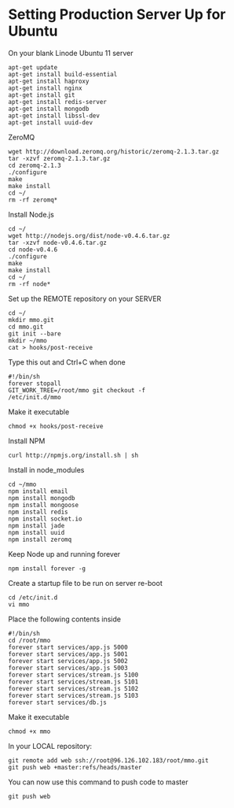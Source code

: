 Setting Production Server Up for Ubuntu
========

On your blank Linode Ubuntu 11 server

    apt-get update
    apt-get install build-essential
    apt-get install haproxy
    apt-get install nginx
    apt-get install git
    apt-get install redis-server
    apt-get install mongodb
    apt-get install libssl-dev
    apt-get install uuid-dev

ZeroMQ
    
    wget http://download.zeromq.org/historic/zeromq-2.1.3.tar.gz
    tar -xzvf zeromq-2.1.3.tar.gz
    cd zeromq-2.1.3
    ./configure 
    make
    make install
    cd ~/
    rm -rf zeromq*

Install Node.js

    cd ~/
    wget http://nodejs.org/dist/node-v0.4.6.tar.gz
    tar -xzvf node-v0.4.6.tar.gz
    cd node-v0.4.6
    ./configure
    make
    make install
    cd ~/
    rm -rf node*

Set up the REMOTE repository on your SERVER

    cd ~/
    mkdir mmo.git
    cd mmo.git
    git init --bare
    mkdir ~/mmo
    cat > hooks/post-receive

Type this out and Ctrl+C when done

    #!/bin/sh
    forever stopall
    GIT_WORK_TREE=/root/mmo git checkout -f
    /etc/init.d/mmo

Make it executable

    chmod +x hooks/post-receive

Install NPM

    curl http://npmjs.org/install.sh | sh

Install in node_modules

    cd ~/mmo
    npm install email 
    npm install mongodb 
    npm install mongoose 
    npm install redis 
    npm install socket.io 
    npm install jade 
    npm install uuid 
    npm install zeromq

Keep Node up and running forever

    npm install forever -g

Create a startup file to be run on server re-boot

    cd /etc/init.d
    vi mmo

Place the following contents inside

    #!/bin/sh
    cd /root/mmo
    forever start services/app.js 5000
    forever start services/app.js 5001
    forever start services/app.js 5002
    forever start services/app.js 5003
    forever start services/stream.js 5100
    forever start services/stream.js 5101
    forever start services/stream.js 5102
    forever start services/stream.js 5103
    forever start services/db.js

Make it executable

    chmod +x mmo

In your LOCAL repository:

    git remote add web ssh://root@96.126.102.183/root/mmo.git
    git push web +master:refs/heads/master

You can now use this command to push code to master

    git push web